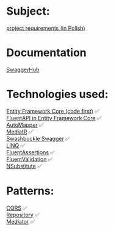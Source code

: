 # Subject:
[project requirements (in Polish)](https://github.com/MPD97/APBD-Project/blob/master/APBD-Project.pdf)

# Documentation
[SwaggerHub](https://app.swaggerhub.com/apis-docs/Private9492/advert-api/v1)

# Technologies used:
[Entity Framework Core (code first)](https://www.entityframeworktutorial.net/efcore/entity-framework-core.aspx) ✅<br />
[FluentAPI in Entity Framework Core](https://www.entityframeworktutorial.net/efcore/fluent-api-in-entity-framework-core.aspx) ✅<br />
[AutoMapper](https://www.google.com) ✅<br />
[MediatR](https://github.com/jbogard/MediatR) ✅<br />
[Swashbuckle Swagger](https://github.com/domaindrivendev/Swashbuckle.AspNetCore) ✅<br />
[LINQ](https://docs.microsoft.com/pl-pl/dotnet/csharp/tutorials/working-with-linq) ✅<br />
[FluentAssertions](https://fluentassertions.com/) ✅<br />
[FluentValidation](https://fluentvalidation.net/) ✅<br />
[NSubstitute](https://github.com/nsubstitute/NSubstitute) ✅<br />

# Patterns:
[CQRS](https://docs.microsoft.com/pl-pl/azure/architecture/patterns/cqrs) ✅<br />
[Repository](https://codewithshadman.com/repository-pattern-csharp/) ✅<br />
[Mediator](https://refactoring.guru/design-patterns/mediator) ✅<br />
